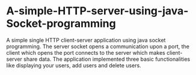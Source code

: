 # A-simple-HTTP-server-using-java-Socket-programming
A simple single HTTP client-server application using java socket programming. The server socket opens a communication upon a port, the client which opens the port connects to the server which makes client-server share data. The application implemented three basic functionalities like displaying your users, add users and delete users.
